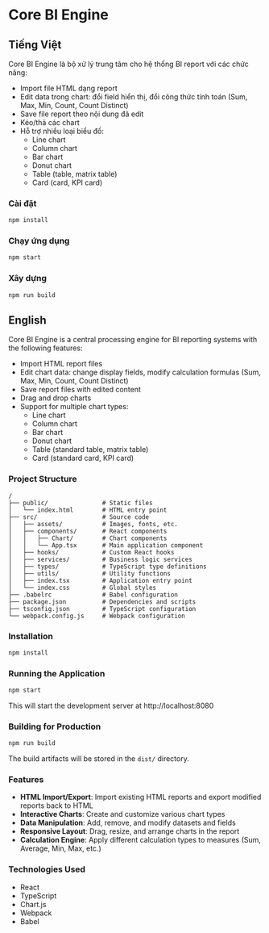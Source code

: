 # Core BI Engine

## Tiếng Việt

Core BI Engine là bộ xử lý trung tâm cho hệ thống BI report với các chức năng:

- Import file HTML dạng report
- Edit data trong chart: đổi field hiển thị, đổi công thức tính toán (Sum, Max, Min, Count, Count Distinct)
- Save file report theo nội dung đã edit
- Kéo/thả các chart
- Hỗ trợ nhiều loại biểu đồ:
  - Line chart
  - Column chart
  - Bar chart
  - Donut chart
  - Table (table, matrix table)
  - Card (card, KPI card)

### Cài đặt

```bash
npm install
```

### Chạy ứng dụng

```bash
npm start
```

### Xây dựng

```bash
npm run build
```

## English

Core BI Engine is a central processing engine for BI reporting systems with the following features:

- Import HTML report files
- Edit chart data: change display fields, modify calculation formulas (Sum, Max, Min, Count, Count Distinct)
- Save report files with edited content
- Drag and drop charts
- Support for multiple chart types:
  - Line chart
  - Column chart
  - Bar chart
  - Donut chart
  - Table (standard table, matrix table)
  - Card (standard card, KPI card)

### Project Structure

```
/
├── public/               # Static files
│   └── index.html        # HTML entry point
├── src/                  # Source code
│   ├── assets/           # Images, fonts, etc.
│   ├── components/       # React components
│   │   ├── Chart/        # Chart components
│   │   └── App.tsx       # Main application component
│   ├── hooks/            # Custom React hooks
│   ├── services/         # Business logic services
│   ├── types/            # TypeScript type definitions
│   ├── utils/            # Utility functions
│   ├── index.tsx         # Application entry point
│   └── index.css         # Global styles
├── .babelrc              # Babel configuration
├── package.json          # Dependencies and scripts
├── tsconfig.json         # TypeScript configuration
└── webpack.config.js     # Webpack configuration
```

### Installation

```bash
npm install
```

### Running the Application

```bash
npm start
```

This will start the development server at http://localhost:8080

### Building for Production

```bash
npm run build
```

The build artifacts will be stored in the `dist/` directory.

### Features

- **HTML Import/Export**: Import existing HTML reports and export modified reports back to HTML
- **Interactive Charts**: Create and customize various chart types
- **Data Manipulation**: Add, remove, and modify datasets and fields
- **Responsive Layout**: Drag, resize, and arrange charts in the report
- **Calculation Engine**: Apply different calculation types to measures (Sum, Average, Min, Max, etc.)

### Technologies Used

- React
- TypeScript
- Chart.js
- Webpack
- Babel
